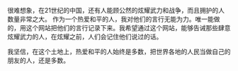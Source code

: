 很难想象，在21世纪的中国，还有人能顾公然的炫耀武力和战争，而且拥护的人数量非常之大。
作为一个热爱和平的人，我对他们的言行无能为力。唯一能做的，用这个网站把他们的言行记录下来。我希望通过这个网站，能够告诫那些肆意炫耀武力的人，在炫耀之前，人们会记住他们说过的话。

我坚信，在这个土地上，热爱和平的人始终是多数，把世界各地的人民当做自己的朋友的人，还是多数。
